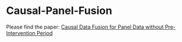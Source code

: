 # Causal-Panel-Fusion

Please find the paper: 
[Causal Data Fusion for Panel Data without Pre-Intervention Period](https://arxiv.org/abs/2410.16391)

